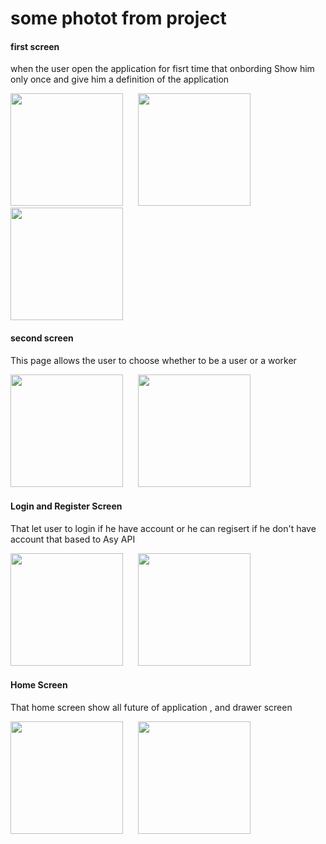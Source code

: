 # some photot from project

#### first screen
when the user open the application for fisrt time that onbording Show him only once and give him a definition of the application
<div>
<img src="https://user-images.githubusercontent.com/84055555/221892376-6e5dbefe-b802-4216-8b2b-fb8a942264dc.jpeg" width= 180>
&nbsp;&nbsp;&nbsp;&nbsp;
<img src="https://user-images.githubusercontent.com/84055555/221892617-dd45659b-d7f9-407d-80c3-5f55b6c1ea74.jpeg" width= 180>
&nbsp;&nbsp;&nbsp;&nbsp;
<img src="https://user-images.githubusercontent.com/84055555/221893050-3bfef1cb-0cd3-4c84-961b-b3e74f9f691e.jpeg" width= 180>
</div>




#### second  screen
This page allows the user to choose whether to be a user or a worker
<div>
<img src="https://user-images.githubusercontent.com/84055555/221886827-50fc7396-5988-47cf-98ed-e39b7d31111a.jpeg" width= 180>
&nbsp;&nbsp;&nbsp;&nbsp;
<img src="https://user-images.githubusercontent.com/84055555/221886827-50fc7396-5988-47cf-98ed-e39b7d31111a.jpeg" width= 180>
</div>




#### Login and Register Screen
That let user to login if he have account or he can regisert if he don't have account that based to Asy API
<div>
<img src="https://user-images.githubusercontent.com/84055555/221895881-d7649e1e-977f-4d8e-b0a9-3845140b9bcc.jpeg" width= 180>
&nbsp;&nbsp;&nbsp;&nbsp;
<img src="https://user-images.githubusercontent.com/84055555/221896052-804e6ece-0658-4223-86b1-e8389b388ff3.jpeg" width= 180>
</div>



#### Home Screen
That home screen show all future of application , and drawer screen
<div>
<img src="https://user-images.githubusercontent.com/84055555/221899272-9ab58de2-4b24-41a4-8413-4f61893f70c8.jpeg" width= 180>
&nbsp;&nbsp;&nbsp;&nbsp;
<img src="https://user-images.githubusercontent.com/84055555/221899472-4e318c27-92db-4f57-989c-982efded744e.jpeg" width= 180>
</div>

